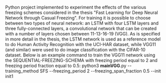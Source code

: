 Python project implemented to experiment the effects of the various freezing schemes considered in the thesis "Fast Learning for Deep Neural Network through Casual Freezing".
For training it is possible to choose between two types of neural network: an LSTM with four LSTM layers and three fully-connected layers, a convolutional network that can be created with a number of layers chosen between 11-13-16-19 (VGG).
As is specified in more detail in the thesis, the LSTM network is used as a reference model to do Human Activity Recognition with the UCI-HAR dataset, while VGG11 (and similar) were used to do image classification with the CIFAR-10 dataset.
Below is an example command to train the VGG11 network using the SEQUENTIAL-FREEZING-SCHEMA with freezing period equal to 2 and freezing period fraction equal to 0.5:
python3 __mainVGG__.py --training_method SFS --freezing_period 2 --freezing_span_fraction 0.5 --init init1